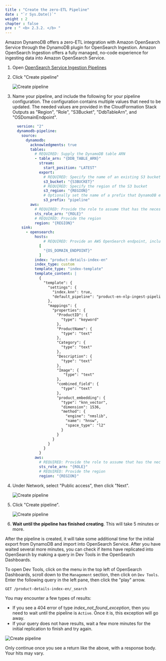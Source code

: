 ```yaml
---
title : "Create the zero-ETL Pipeline"
date : "`r Sys.Date()`"
weight : 2
chapter : false
pre : " <b> 2.3.2. </b> "
---
```


Amazon DynamoDB offers a zero-ETL integration with Amazon OpenSearch Service through the DynamoDB plugin for OpenSearch Ingestion. Amazon OpenSearch Ingestion offers a fully managed, no-code experience for ingesting data into Amazon OpenSearch Service.

1. Open [OpenSearch Service Ingestion Pipelines](https://us-west-2.console.aws.amazon.com/aos/home?region=us-west-2#opensearch/ingestion-pipelines) 
    
2. Click "Create pipeline"
    
    ![Create pipeline](https://static.us-east-1.prod.workshops.aws/public/c768eb2c-360b-491e-8422-bfd253e11581/static/images/ddb-os-zetl13.jpg)
    
3. Name your pipeline, and include the following for your pipeline configuration. The configuration contains multiple values that need to be updated. The needed values are provided in the CloudFormation Stack Outputs as "Region", "Role", "S3Bucket", "DdbTableArn", and "OSDomainEndpoint".
    
    ```yaml
      version: "2"
      dynamodb-pipeline:
        source:
          dynamodb:
            acknowledgments: true
            tables:
              # REQUIRED: Supply the DynamoDB table ARN
              - table_arn: "{DDB_TABLE_ARN}"
                stream:
                  start_position: "LATEST"
                export:
                  # REQUIRED: Specify the name of an existing S3 bucket for DynamoDB to write export data files to
                  s3_bucket: "{S3BUCKET}"
                  # REQUIRED: Specify the region of the S3 bucket
                  s3_region: "{REGION}"
                  # Optionally set the name of a prefix that DynamoDB export data files are written to in the bucket.
                  s3_prefix: "pipeline"
            aws:
              # REQUIRED: Provide the role to assume that has the necessary permissions to DynamoDB, OpenSearch, and S3.
              sts_role_arn: "{ROLE}"
              # REQUIRED: Provide the region
              region: "{REGION}"
        sink:
          - opensearch:
              hosts:
                  # REQUIRED: Provide an AWS OpenSearch endpoint, including https://
                [
                  "{OS_DOMAIN_ENDPOINT}"
                ]
              index: "product-details-index-en"
              index_type: custom
              template_type: "index-template"
              template_content: |
                {
                  "template": {
                    "settings": {
                      "index.knn": true,
                      "default_pipeline": "product-en-nlp-ingest-pipeline"
                    },
                    "mappings": {
                      "properties": {
                        "ProductID": {
                          "type": "keyword"
                        },
                        "ProductName": {
                          "type": "text"
                        },
                        "Category": {
                          "type": "text"
                        },
                        "Description": {
                          "type": "text"
                        },
                        "Image": {
                           "type": "text"
                        },
                        "combined_field": {
                          "type": "text"
                        },
                        "product_embedding": {
                          "type": "knn_vector",
                          "dimension": 1536,
                          "method": {
                            "engine": "nmslib",
                            "name": "hnsw",
                            "space_type": "l2"
                          }
                        }
                      }
                    }
                  }
                }
              aws:
                # REQUIRED: Provide the role to assume that has the necessary permissions to DynamoDB, OpenSearch, and S3.
                sts_role_arn: "{ROLE}"
                # REQUIRED: Provide the region
                region: "{REGION}"
    ```
    
4. Under Network, select "Public access", then click "Next".
    
    ![Create pipeline](https://static.us-east-1.prod.workshops.aws/public/c768eb2c-360b-491e-8422-bfd253e11581/static/images/ddb-os-zetl14.jpg)
    
5. Click "Create pipeline".
    
    ![Create pipeline](https://static.us-east-1.prod.workshops.aws/public/c768eb2c-360b-491e-8422-bfd253e11581/static/images/ddb-os-zetl15.jpg)
    
6. **Wait until the pipeline has finished creating**. This will take 5 minutes or more.
    

After the pipeline is created, it will take some additional time for the initial export from DynamoDB and import into OpenSearch Service. After you have waited several more minutes, you can check if items have replicated into OpenSearch by making a query in Dev Tools in the OpenSearch Dashboards.

To open Dev Tools, click on the menu in the top left of OpenSearch Dashboards, scroll down to the `Management` section, then click on `Dev Tools`. Enter the following query in the left pane, then click the "play" arrow.

```text
GET /product-details-index-en/_search
```

You may encounter a few types of results:

- If you see a 404 error of type _index_not_found_exception_, then you need to wait until the pipeline is `Active`. Once it is, this exception will go away.
- If your query does not have results, wait a few more minutes for the initial replication to finish and try again.

![Create pipeline](https://static.us-east-1.prod.workshops.aws/public/c768eb2c-360b-491e-8422-bfd253e11581/static/images/ddb-os-zetl16.jpg)

Only continue once you see a return like the above, with a response body. Your hits may vary.